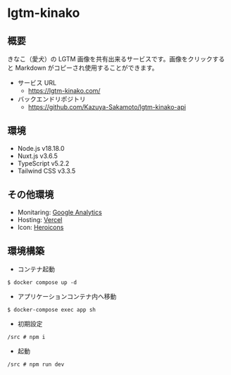 # lgtm-kinako

## 概要

きなこ（愛犬）の LGTM 画像を共有出来るサービスです。画像をクリックすると Markdown がコピーされ使用することができます。

- サービス URL
  - https://lgtm-kinako.com/
- バックエンドリポジトリ
  - https://github.com/Kazuya-Sakamoto/lgtm-kinako-api

## 環境

- Node.js v18.18.0
- Nuxt.js v3.6.5
- TypeScript v5.2.2
- Tailwind CSS v3.3.5

## その他環境

- Monitaring: [Google Analytics](https://analytics.google.com/analytics/web/#/p287815666/reports/dashboard?params=_u..nav%3Dmaui&r=lifecycle-engagement-overview&ruid=lifecycle-engagement-overview,life-cycle,engagement&collectionId=life-cycle)
- Hosting: [Vercel](https://vercel.com/dashboard)
- Icon: [Heroicons](https://heroicons.com/)

## 環境構築

- コンテナ起動

```
$ docker compose up -d
```

- アプリケーションコンテナ内へ移動

```
$ docker-compose exec app sh
```

- 初期設定

```
/src # npm i
```

- 起動

```
/src # npm run dev
```

